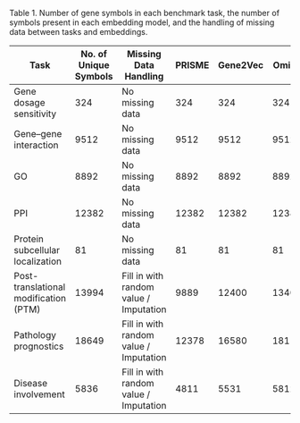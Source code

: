 Table 1. Number of gene symbols in each benchmark task, the number of symbols present in each embedding model, and the handling of missing data between tasks and embeddings.


| Task                                  	| No. of Unique Symbols 	| Missing Data Handling                  	| PRISME 	| Gene2Vec 	| Omics 	| Geneformer 	| ProtTrans 	| GenePT 	| BioLinkBERT 	| struc2vec 	| Know2BIO + TransE 	| Know2BIO + MurE 	|
|---------------------------------------	|-----------------------	|----------------------------------------	|--------	|----------	|-------	|------------	|-----------	|--------	|-------------	|-----------	|-------------------	|-----------------	|
| Gene dosage sensitivity               	| 324                   	| No missing data                        	| 324    	| 324      	| 324   	| 324        	| 324       	| 324    	| 324         	| 324       	| 324               	| 324             	|
| Gene–gene interaction                 	| 9512                  	| No missing data                        	| 9512   	| 9512     	| 9512  	| 9512       	| 9512      	| 9512   	| 9512        	| 9512      	| 9512              	| 9512            	|
| GO                                    	| 8892                  	| No missing data                        	| 8892   	| 8892     	| 8892  	| 8892       	| 8892      	| 8892   	| 8892        	| 8892      	| 8892              	| 8892            	|
| PPI                                   	| 12382                 	| No missing data                        	| 12382  	| 12382    	| 12382 	| 12382      	| 12382     	| 12382  	| 12382       	| 12382     	| 12382             	| 12382           	|
| Protein subcellular localization      	| 81                    	| No missing data                        	| 81     	| 81       	| 81    	| 81         	| 81        	| 81     	| 81          	| 81        	| 81                	| 81              	|
| Post-translational modification (PTM) 	| 13994                 	| Fill in with random value / Imputation 	| 9889   	| 12400    	| 13407 	| 13431      	| 13959     	| 13642  	| 13641       	| 10646     	| 13856             	| 13856           	|
| Pathology prognostics                 	| 18649                 	| Fill in with random value / Imputation 	| 12378  	| 16580    	| 18115 	| 18160      	| 18424     	| 18313  	| 18293       	| 13314     	| 18448             	| 18448           	|
| Disease involvement                   	| 5836                  	| Fill in with random value / Imputation 	| 4811   	| 5531     	| 5812  	| 5818       	| 5792      	| 5796   	| 5784        	| 5036      	| 5815              	| 5815            	|
